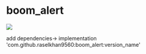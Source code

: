 # boom_alert
[![](https://jitpack.io/v/raselkhan9560/boom_alert.svg)](https://jitpack.io/#raselkhan9560/boom_alert)

add dependencies->
	        implementation 'com.github.raselkhan9560:boom_alert:version_name'
